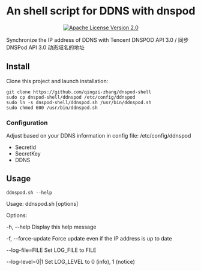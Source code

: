 <div align="center">
  <h1>An shell script for DDNS with dnspod</h1>
</div>

<p align="center">
  <a href="https://github.com/qingzi-zhang/dnspod-shell/blob/main/LICENSE">
    <img alt="Apache License Version 2.0" src="https://img.shields.io/github/license/qingzi-zhang/dnspod-shell">
  </a>
</p>

Synchronize the IP address of DDNS with Tencent DNSPOD API 3.0 / 同步 DNSPod API 3.0 动态域名的地址

## Install
Clone this project and launch installation:
```
git clone https://github.com/qingzi-zhang/dnspod-shell
sudo cp dnspod-shell/ddnspod /etc/config/ddnspod
sudo ln -s dnspod-shell/ddnspod.sh /usr/bin/ddnspod.sh
sudo chmod 600 /usr/bin/ddnspod.sh
```
### Configuration
Adjust based on your DDNS information in config file: /etc/config/ddnspod
- SecretId
- SecretKey
- DDNS

## Usage
```
ddnspod.sh --help
```
Usage: ddnspod.sh [options]

Options:

  -h, --help          Display this help message

  -f, --force-update  Force update even if the IP address is up to date

  --log-file=FILE     Set LOG_FILE to FILE

  --log-level=0|1     Set LOG_LEVEL to 0 (info), 1 (notice)

